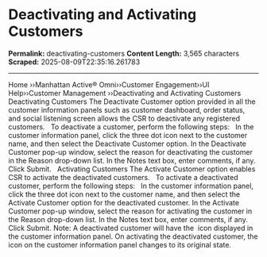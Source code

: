# Deactivating and Activating Customers

**Permalink:** deactivating-customers
**Content Length:** 3,565 characters
**Scraped:** 2025-08-09T22:35:16.261783

---

Home &rsaquo;&rsaquo;Manhattan Active® Omni&rsaquo;&rsaquo;Customer Engagement&rsaquo;&rsaquo;UI Help&rsaquo;&rsaquo;Customer Management ››Deactivating and Activating Customers Deactivating Customers The Deactivate Customer option provided in all the customer information panels such as customer dashboard, order status, and social listening screen allows the CSR to deactivate any registered customers. &nbsp; To deactivate a customer, perform the following steps: &nbsp; In the customer information panel, click the three dot&nbsp;icon next to the customer name, and then select the Deactivate Customer option. In the Deactivate Customer pop-up window, select the reason for deactivating the customer in the Reason drop-down list. In the Notes text box, enter comments, if any. Click Submit. &nbsp; Activating Customers The Activate Customer option enables CSR to activate the deactivated customers. &nbsp; To activate a deactivated customer, perform the following steps: &nbsp; In the customer information panel, click the&nbsp;three dot&nbsp;icon next to the customer name, and then select the Activate Customer option for the deactivated customer. In the Activate Customer pop-up window, select the reason for activating the customer in the Reason drop-down list. In the Notes text box, enter comments, if any. Click Submit. Note:&nbsp;A deactivated customer will have the &nbsp;icon displayed in the customer information panel. On activating the deactivated customer, the icon on the customer information panel changes to its original state.